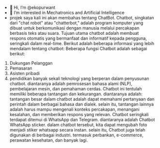 - 👋 Hi, I’m @ekopurwant
- 👀 I’m interested in Mechatronics and Artificial Intelligence
- projek saya kali ini akan membahas tentang ChatBot.
Chatbot, singkatan dari "chat robot" atau "chatterbot," adalah program komputer yang dibuat untuk berkomunikasi dengan manusia melalui percakapan berbasis teks atau suara.
Tujuan utama chatbot adalah membuat respons otomatis yang bermanfaat dan informatif kepada pengguna, seringkali dalam real-time.
Berikut adalah beberapa informasi yang lebih mendalam tentang chatbot:
Beberapa fungsi Chatbot adalah sebagai berikut:
1. Dukungan Pelanggan
2. Pemasaran
3. Asisten pribadi
4. pendidikan
banyak sekali teknologi yang berperan dalam penyusunan chatbot. diantaranya adalah pemrosesan bahasa alami (NLP), pembelajaran mesin, dan pemahaman cerdas.
Chatbot ini tentulah memiliki beberapa tantangan dan kekurangan. diantaranya adalah:
tantangan besar dalam chatbot adalah dapat memahami pertanyaan dan perintah dalam berbagai bahasa dan dialek.
selain itu, tantangan lainnya adalah harus mampu mengenali konteks percakapan, menangani kesalahan, dan memberikan respons yang relevan.
Chatbot seringkali terdapat ditemui di WhatsApp dan Telegram.
diantaranya adalah Chatbot WhatsApp sticker. dalam chatbot tersebut, kita dapat mengubah foto menjadi stiker whatsapp secara instan.
selain itu, Chatbot juga telah digunakan di berbagai industri. termasuk perbankan, e-commerce, perawatan kesehatan, dan banyak lagi.


<!---
ekopurwant/ekopurwant is a ✨ special ✨ repository because its `README.md` (this file) appears on your GitHub profile.
You can click the Preview link to take a look at your changes.
--->
